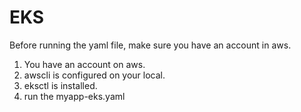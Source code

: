 # EKS
Before running the yaml file, make sure you have an account in aws.
1. You have an account on aws.
2. awscli is configured on your local.
3. eksctl is installed.
4. run the myapp-eks.yaml
